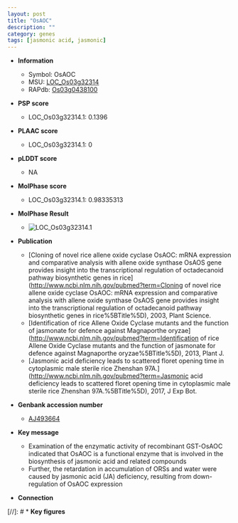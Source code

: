 ```yaml
---
layout: post
title: "OsAOC"
description: ""
category: genes
tags: [jasmonic acid, jasmonic]
---
```


* **Information**  
    + Symbol: OsAOC  
    + MSU: [LOC_Os03g32314](http://rice.plantbiology.msu.edu/cgi-bin/ORF_infopage.cgi?orf=LOC_Os03g32314)  
    + RAPdb: [Os03g0438100](http://rapdb.dna.affrc.go.jp/viewer/gbrowse_details/irgsp1?name=Os03g0438100)  

* **PSP score**  
    + LOC_Os03g32314.1: 0.1396 

* **PLAAC score**  
    + LOC_Os03g32314.1: 0 

* **pLDDT score**
    + NA


* **MolPhase score**
    + LOC_Os03g32314.1: 0.98335313

* **MolPhase Result**
    + ![LOC_Os03g32314.1](https://304243504.github.io/Pictures/LOC_Os03g/LOC_Os03g32314.1.png)

* **Publication**  
    + [Cloning of novel rice allene oxide cyclase OsAOC: mRNA expression and comparative analysis with allene oxide synthase OsAOS gene provides insight into the transcriptional regulation of octadecanoid pathway biosynthetic genes in rice](http://www.ncbi.nlm.nih.gov/pubmed?term=Cloning of novel rice allene oxide cyclase OsAOC: mRNA expression and comparative analysis with allene oxide synthase OsAOS gene provides insight into the transcriptional regulation of octadecanoid pathway biosynthetic genes in rice%5BTitle%5D), 2003, Plant Science.
    + [Identification of rice Allene Oxide Cyclase mutants and the function of jasmonate for defence against Magnaporthe oryzae](http://www.ncbi.nlm.nih.gov/pubmed?term=Identification of rice Allene Oxide Cyclase mutants and the function of jasmonate for defence against Magnaporthe oryzae%5BTitle%5D), 2013, Plant J.
    + [Jasmonic acid deficiency leads to scattered floret opening time in cytoplasmic male sterile rice Zhenshan 97A.](http://www.ncbi.nlm.nih.gov/pubmed?term=Jasmonic acid deficiency leads to scattered floret opening time in cytoplasmic male sterile rice Zhenshan 97A.%5BTitle%5D), 2017, J Exp Bot.

* **Genbank accession number**  
    + [AJ493664](http://www.ncbi.nlm.nih.gov/nuccore/AJ493664)

* **Key message**  
    + Examination of the enzymatic activity of recombinant GST-OsAOC indicated that OsAOC is a functional enzyme that is involved in the biosynthesis of jasmonic acid and related compounds
    + Further, the retardation in accumulation of ORSs and water were caused by jasmonic acid (JA) deficiency, resulting from down-regulation of OsAOC expression

* **Connection**  

[//]: # * **Key figures**  


